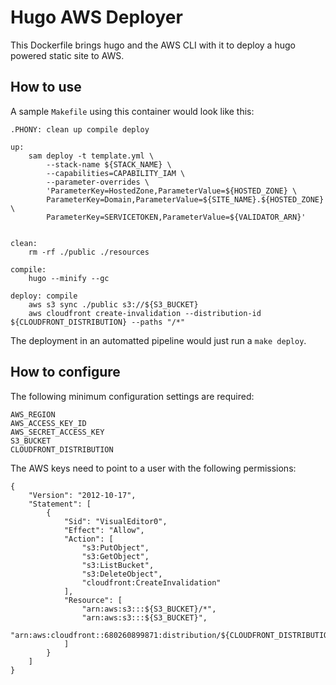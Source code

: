 # Hugo AWS Deployer

This Dockerfile brings hugo and the AWS CLI with it to deploy a hugo
powered static site to AWS.

## How to use

A sample `Makefile` using this container would look like this:

```
.PHONY: clean up compile deploy

up:
	sam deploy -t template.yml \
        --stack-name ${STACK_NAME} \
        --capabilities=CAPABILITY_IAM \
        --parameter-overrides \
        'ParameterKey=HostedZone,ParameterValue=${HOSTED_ZONE} \
        ParameterKey=Domain,ParameterValue=${SITE_NAME}.${HOSTED_ZONE} \
        ParameterKey=SERVICETOKEN,ParameterValue=${VALIDATOR_ARN}'


clean:
	rm -rf ./public ./resources

compile:
	hugo --minify --gc

deploy: compile
	aws s3 sync ./public s3://${S3_BUCKET}
	aws cloudfront create-invalidation --distribution-id ${CLOUDFRONT_DISTRIBUTION} --paths "/*"
```

The deployment in an automatted pipeline would just run a `make deploy`.

## How to configure

The following minimum configuration settings are required:

```
AWS_REGION
AWS_ACCESS_KEY_ID
AWS_SECRET_ACCESS_KEY
S3_BUCKET
CLOUDFRONT_DISTRIBUTION
```

The AWS keys need to point to a user with the following permissions:

```
{
    "Version": "2012-10-17",
    "Statement": [
        {
            "Sid": "VisualEditor0",
            "Effect": "Allow",
            "Action": [
                "s3:PutObject",
                "s3:GetObject",
                "s3:ListBucket",
                "s3:DeleteObject",
                "cloudfront:CreateInvalidation"
            ],
            "Resource": [
                "arn:aws:s3:::${S3_BUCKET}/*",
                "arn:aws:s3:::${S3_BUCKET}",
                "arn:aws:cloudfront::680260899871:distribution/${CLOUDFRONT_DISTRIBUTION}"
            ]
        }
    ]
}
```